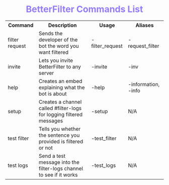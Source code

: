 <center><h1 style="color: #957CFF">BetterFilter Commands List</h1></center>

<center><table style="width: 100%">
<tbody><tr>
<th>Command</th>
<th>Description</th>
<th>Usage</th>
<th>Aliases</th>
</tr>
        
<tr>
<td>filter request
</td><td>Sends the developer of the bot the word you want filtered
</td><td>-filter_request
</td><td>-request_filter
</td></tr>
        
<tr>
<td>invite
</td><td>Lets you invite BetterFilter to any server
</td><td>-invite
</td><td>-inv
</td></tr>
        
<tr>
<td>help
</td><td>Creates an embed explaining what the bot is about
</td><td>-help
</td><td>-information, -info
</td></tr>
        
<tr>
<td>setup
</td><td>Creates a channel called #filter-logs for logging filtered messages
</td><td>-setup
</td><td>N/A
</td></tr>
        
<tr>
<td>test filter
</td><td>Tells you whether the sentence you provided is filtered or not
</td><td>-test_filter
</td><td>N/A
</td></tr>

<tr>
<td>test logs
</td><td>Send a test message into the filter-logs channel to see if it works
</td><td>-test_logs
</td><td>N/A
</td></tr>

</tbody></table></center>
